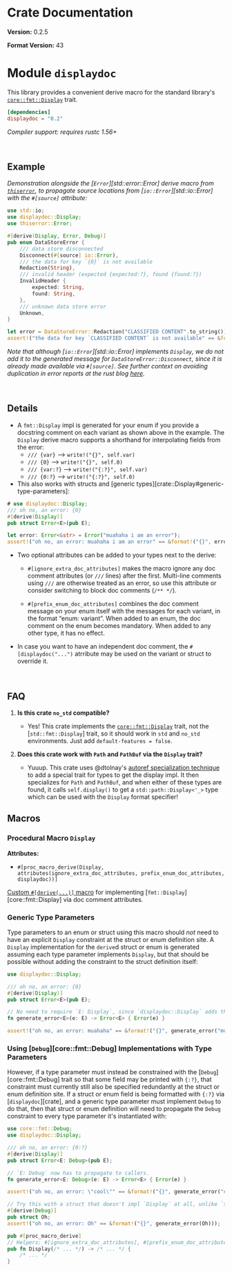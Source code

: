 # Crate Documentation

**Version:** 0.2.5

**Format Version:** 43

# Module `displaydoc`

This library provides a convenient derive macro for the standard library's
[`core::fmt::Display`] trait.

[`core::fmt::Display`]: https://doc.rust-lang.org/std/fmt/trait.Display.html

```toml
[dependencies]
displaydoc = "0.2"
```

*Compiler support: requires rustc 1.56+*

<br>

## Example

*Demonstration alongside the [`Error`][std::error::Error] derive macro from [`thiserror`](https://docs.rs/thiserror/1.0.25/thiserror/index.html),
to propagate source locations from [`io::Error`][std::io::Error] with the `#[source]` attribute:*
```rust
use std::io;
use displaydoc::Display;
use thiserror::Error;

#[derive(Display, Error, Debug)]
pub enum DataStoreError {
    /// data store disconnected
    Disconnect(#[source] io::Error),
    /// the data for key `{0}` is not available
    Redaction(String),
    /// invalid header (expected {expected:?}, found {found:?})
    InvalidHeader {
        expected: String,
        found: String,
    },
    /// unknown data store error
    Unknown,
}

let error = DataStoreError::Redaction("CLASSIFIED CONTENT".to_string());
assert!("the data for key `CLASSIFIED CONTENT` is not available" == &format!("{}", error));
```
*Note that although [`io::Error`][std::io::Error] implements `Display`, we do not add it to the
generated message for `DataStoreError::Disconnect`, since it is already made available via
`#[source]`. See further context on avoiding duplication in error reports at the rust blog
[here](https://github.com/yaahc/blog.rust-lang.org/blob/master/posts/inside-rust/2021-05-15-What-the-error-handling-project-group-is-working-towards.md#duplicate-information-issue).*

<br>

## Details

- A `fmt::Display` impl is generated for your enum if you provide
  a docstring comment on each variant as shown above in the example. The
  `Display` derive macro supports a shorthand for interpolating fields from
  the error:
    - `/// {var}` ⟶ `write!("{}", self.var)`
    - `/// {0}` ⟶ `write!("{}", self.0)`
    - `/// {var:?}` ⟶ `write!("{:?}", self.var)`
    - `/// {0:?}` ⟶ `write!("{:?}", self.0)`
- This also works with structs and [generic types][crate::Display#generic-type-parameters]:
```rust
# use displaydoc::Display;
/// oh no, an error: {0}
#[derive(Display)]
pub struct Error<E>(pub E);

let error: Error<&str> = Error("muahaha i am an error");
assert!("oh no, an error: muahaha i am an error" == &format!("{}", error));
```

- Two optional attributes can be added to your types next to the derive:

    - `#[ignore_extra_doc_attributes]` makes the macro ignore any doc
      comment attributes (or `///` lines) after the first. Multi-line
      comments using `///` are otherwise treated as an error, so use this
      attribute or consider switching to block doc comments (`/** */`).

    - `#[prefix_enum_doc_attributes]` combines the doc comment message on
      your enum itself with the messages for each variant, in the format
      “enum: variant”. When added to an enum, the doc comment on the enum
      becomes mandatory. When added to any other type, it has no effect.

- In case you want to have an independent doc comment, the
  `#[displaydoc("...")` atrribute may be used on the variant or struct to
  override it.

<br>

## FAQ

1. **Is this crate `no_std` compatible?**
    * Yes! This crate implements the [`core::fmt::Display`] trait, not the [`std::fmt::Display`] trait, so it should work in `std` and `no_std` environments. Just add `default-features = false`.

2. **Does this crate work with `Path` and `PathBuf` via the `Display` trait?**
    * Yuuup. This crate uses @dtolnay's [autoref specialization technique](https://github.com/dtolnay/case-studies/blob/master/autoref-specialization/README.md) to add a special trait for types to get the display impl. It then specializes for `Path` and `PathBuf`, and when either of these types are found, it calls `self.display()` to get a `std::path::Display<'_>` type which can be used with the `Display` format specifier!

## Macros

### Procedural Macro `Display`

**Attributes:**

- `#[proc_macro_derive(Display,
attributes(ignore_extra_doc_attributes, prefix_enum_doc_attributes,
displaydoc))]`

[Custom `#[derive(...)]` macro](https://doc.rust-lang.org/edition-guide/rust-2018/macros/custom-derive.html)
for implementing [`fmt::Display`][core::fmt::Display] via doc comment attributes.

### Generic Type Parameters

Type parameters to an enum or struct using this macro should *not* need to
have an explicit `Display` constraint at the struct or enum definition
site. A `Display` implementation for the `derive`d struct or enum is
generated assuming each type parameter implements `Display`, but that should
be possible without adding the constraint to the struct definition itself:
```rust
use displaydoc::Display;

/// oh no, an error: {0}
#[derive(Display)]
pub struct Error<E>(pub E);

// No need to require `E: Display`, since `displaydoc::Display` adds that implicitly.
fn generate_error<E>(e: E) -> Error<E> { Error(e) }

assert!("oh no, an error: muahaha" == &format!("{}", generate_error("muahaha")));
```

### Using [`Debug`][core::fmt::Debug] Implementations with Type Parameters
However, if a type parameter must instead be constrained with the
[`Debug`][core::fmt::Debug] trait so that some field may be printed with
`{:?}`, that constraint must currently still also be specified redundantly
at the struct or enum definition site. If a struct or enum field is being
formatted with `{:?}` via [`displaydoc`][crate], and a generic type
parameter must implement `Debug` to do that, then that struct or enum
definition will need to propagate the `Debug` constraint to every type
parameter it's instantiated with:
```rust
use core::fmt::Debug;
use displaydoc::Display;

/// oh no, an error: {0:?}
#[derive(Display)]
pub struct Error<E: Debug>(pub E);

// `E: Debug` now has to propagate to callers.
fn generate_error<E: Debug>(e: E) -> Error<E> { Error(e) }

assert!("oh no, an error: \"cool\"" == &format!("{}", generate_error("cool")));

// Try this with a struct that doesn't impl `Display` at all, unlike `str`.
#[derive(Debug)]
pub struct Oh;
assert!("oh no, an error: Oh" == &format!("{}", generate_error(Oh)));
```

```rust
pub #[proc_macro_derive]
// Helpers: #[ignore_extra_doc_attributes], #[prefix_enum_doc_attributes], #[displaydoc]
pub fn Display(/* ... */) -> /* ... */ {
    /* ... */
}
```

